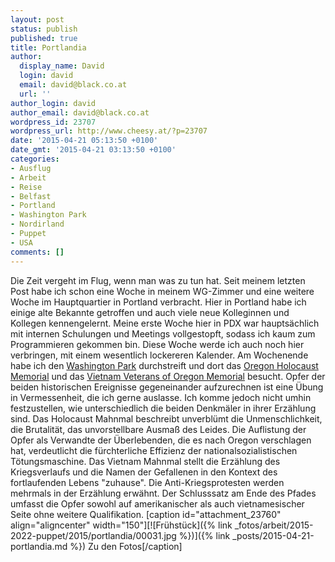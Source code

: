 ```yaml
---
layout: post
status: publish
published: true
title: Portlandia
author:
  display_name: David
  login: david
  email: david@black.co.at
  url: ''
author_login: david
author_email: david@black.co.at
wordpress_id: 23707
wordpress_url: http://www.cheesy.at/?p=23707
date: '2015-04-21 05:13:50 +0100'
date_gmt: '2015-04-21 03:13:50 +0100'
categories:
- Ausflug
- Arbeit
- Reise
- Belfast
- Portland
- Washington Park
- Nordirland
- Puppet
- USA
comments: []
---
```

Die Zeit vergeht im Flug, wenn man was zu tun hat. Seit meinem letzten Post habe ich schon eine Woche in meinem WG-Zimmer und eine weitere Woche im Hauptquartier in Portland verbracht.
Hier in Portland habe ich <!--more--> einige alte Bekannte getroffen und auch viele neue Kolleginnen und Kollegen kennengelernt. Meine erste Woche hier in PDX war hauptsächlich mit internen Schulungen und Meetings vollgestopft, sodass ich kaum zum Programmieren gekommen bin. Diese Woche werde ich auch noch hier verbringen, mit einem wesentlich lockereren Kalender.
Am Wochenende habe ich den [Washington Park](http://en.wikipedia.org/wiki/Washington_Park_(Portland,_Oregon)) durchstreift und dort das [Oregon Holocaust Memorial](http://en.wikipedia.org/wiki/Oregon_Holocaust_Memorial) und das [Vietnam Veterans of Oregon Memorial](http://en.wikipedia.org/wiki/Oregon_Vietnam_Veterans_Memorial) besucht. Opfer der beiden historischen Ereignisse gegeneinander aufzurechnen ist eine Übung in Vermessenheit, die ich gerne auslasse. Ich komme jedoch nicht umhin festzustellen, wie unterschiedlich die beiden Denkmäler in ihrer Erzählung sind. Das Holocaust Mahnmal beschreibt unverblümt die Unmenschlichkeit, die Brutalität, das unvorstellbare Ausmaß des Leides. Die Auflistung der Opfer als Verwandte der Überlebenden, die es nach Oregon verschlagen hat, verdeutlicht die fürchterliche Effizienz der nationalsozialistischen Tötungsmaschine. Das Vietnam Mahnmal stellt die Erzählung des Kriegsverlaufs und die Namen der Gefallenen in den Kontext des fortlaufenden Lebens "zuhause". Die Anti-Kriegsprotesten werden mehrmals in der Erzählung erwähnt. Der Schlusssatz am Ende des Pfades umfasst die Opfer sowohl auf amerikanischer als auch vietnamesischer Seite ohne weitere Qualifikation.
[caption id="attachment\_23760" align="aligncenter" width="150"][![Frühstück]({% link _fotos/arbeit/2015-2022-puppet/2015/portlandia/00031.jpg %})]({% link _posts/2015-04-21-portlandia.md %}) Zu den Fotos[/caption]
